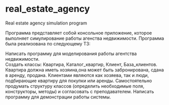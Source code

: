 # real_estate_agency
Real estate agency simulation program

Программа представляет собой консольное приложение, которое выполняет симулирование работы агенства недвижимости.
Программа была реализована по следующему ТЗ:

Написать  программу  для моделирования  работы  агентства недвижимости.  
Создать  классы: Квартира, Каталог_квартир, Клиент, База_клиентов. 
Квартира  должна  иметь  хозяина,она может  быть забронирована, сдана в аренду, продана. 
Клиентами являются как хозяева, так и люди, подбирающие квартиру для покупки или аренды. 
Самостоятельно продумать структуру классов (определить необходимые поля,  конструкторы,  методы)  и  согласовать  с  преподавателем. 
Написать программу для демонстрации работы системы.
